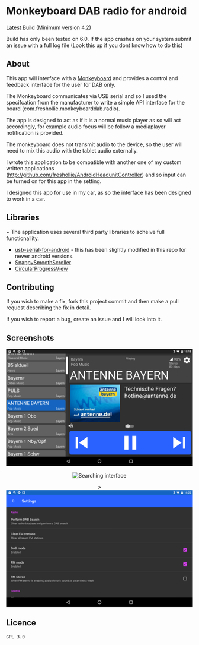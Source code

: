 # Monkeyboard DAB radio for android

[Latest Build](https://github.com/freshollie/MonkeyboardAndroidRadioApp/tree/readme-development/app/build/outputs/apk) (Minimum version 4.2)

Build has only been tested on 6.0. If the app crashes on your system submit an issue with a full log file (Look this up if you dont know how to do this)

## About

This app will interface with a [Monkeyboard](http://www.monkeyboard.org/products/85-developmentboard/80-dab-fm-digital-radio-development-board) and provides a control and feedback interface for the user for DAB only.

The Monkeyboard communicates via USB serial and so I used the specifcation from the manufacturer to write a simple API interface for the board (com.freshollie.monkeyboarddab.radio). 

The app is designed to act as if it is a normal music player as so will act accordingly, for example audio focus will be follow a mediaplayer notification is provided. 

The monkeyboard does not transmit audio to the device, so the user will need to mix this audio with the tablet audio externally.

I wrote this application to be compatible with another one of my custom written applications (http://github.com/freshollie/AndroidHeadunitController) and so input can be turned on for this app in the setting.

I designed this app for use in my car, as so the interface has been designed to work in a car.

## Libraries
~
The application uses several third party libraries to acheive full functionallity.

- [usb-serial-for-android](https://github.com/mik3y/usb-serial-for-android) - this has been slightly modified in this repo for newer android versions.
- [SnappySmoothScroller](https://github.com/nshmura/SnappySmoothScroller)
- [CircularProgressView](https://github.com/rahatarmanahmed/CircularProgressView)


## Contributing

If you wish to make a fix, fork this project commit and then make a pull request describing the fix in detail.

If you wish to report a bug, create an issue and I will look into it.

## Screenshots
<p align="center">
    <img src="https://github.com/freshollie/MonkeyboardAndroidRadioApp/raw/master/screenshots/main_interface.png" alt="Main interface" width="800"/>
</p>

<p align="center">
    <img src="https://github.com/freshollie/MonkeyboardAndroidRadioApp/raw/master/screenshots/searching_interface.png" alt="Searching interface" width="800"/>
</p>

<p align="center">>
    <img src="https://github.com/freshollie/MonkeyboardAndroidRadioApp/raw/master/screenshots/settings_interface.png" align="center" alt="Settings interface" width="800"/>
</p>

## Licence

    GPL 3.0
   